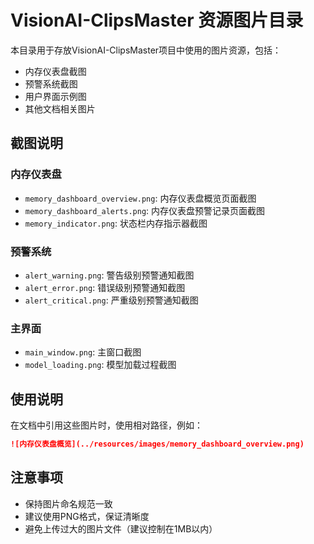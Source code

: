 # VisionAI-ClipsMaster 资源图片目录

本目录用于存放VisionAI-ClipsMaster项目中使用的图片资源，包括：

- 内存仪表盘截图
- 预警系统截图
- 用户界面示例图
- 其他文档相关图片

## 截图说明

### 内存仪表盘

- `memory_dashboard_overview.png`: 内存仪表盘概览页面截图
- `memory_dashboard_alerts.png`: 内存仪表盘预警记录页面截图
- `memory_indicator.png`: 状态栏内存指示器截图

### 预警系统

- `alert_warning.png`: 警告级别预警通知截图
- `alert_error.png`: 错误级别预警通知截图
- `alert_critical.png`: 严重级别预警通知截图

### 主界面

- `main_window.png`: 主窗口截图
- `model_loading.png`: 模型加载过程截图

## 使用说明

在文档中引用这些图片时，使用相对路径，例如：

```markdown
![内存仪表盘概览](../resources/images/memory_dashboard_overview.png)
```

## 注意事项

- 保持图片命名规范一致
- 建议使用PNG格式，保证清晰度
- 避免上传过大的图片文件（建议控制在1MB以内） 